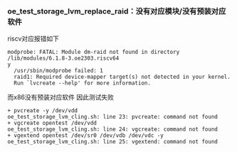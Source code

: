 ### oe_test_storage_lvm_replace_raid：没有对应模块/没有预装对应软件

riscv对应报错如下

```
modprobe: FATAL: Module dm-raid not found in directory /lib/modules/6.1.8-3.oe2303.riscv64
y
  /usr/sbin/modprobe failed: 1
  raid1: Required device-mapper target(s) not detected in your kernel.
  Run `lvcreate --help' for more information.
```

而x86没有预装对应软件 因此测试失败

```
+ pvcreate -y /dev/vdd
oe_test_storage_lvm_cling.sh: line 23: pvcreate: command not found
+ vgcreate opentest /dev/vdd
oe_test_storage_lvm_cling.sh: line 24: vgcreate: command not found
+ vgextend opentest /dev/sr0 /dev/vdb /dev/vdc -y
oe_test_storage_lvm_cling.sh: line 25: vgextend: command not found
```

